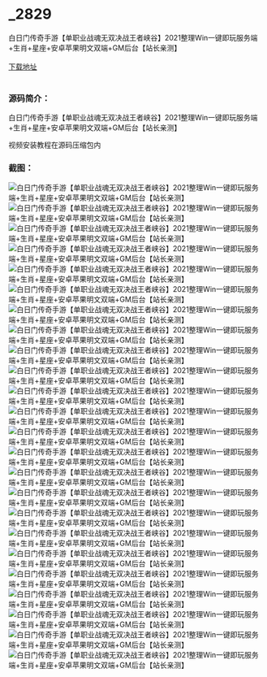 # _2829
白日门传奇手游【单职业战魂无双决战王者峡谷】2021整理Win一键即玩服务端+生肖+星座+安卓苹果明文双端+GM后台【站长亲测】
<br/></br>
[下载地址](https://www.uuid2.com/2829.html "下载地址")
<br/></br>
<h3>源码简介：</h3>
<p>白日门传奇手游【单职业战魂无双决战王者峡谷】2021整理Win一键即玩服务端+生肖+星座+安卓苹果明文双端+GM后台【站长亲测】<p>
<p>视频安装教程在源码压缩包内<p>
<h3>截图：</h3>
<img src="https://www.uuid2.com/wp-content/uploads/img/202112/86453a7403.jpg" alt="白日门传奇手游【单职业战魂无双决战王者峡谷】2021整理Win一键即玩服务端+生肖+星座+安卓苹果明文双端+GM后台【站长亲测】"><img src="https://www.uuid2.com/wp-content/uploads/img/202112/4afe796316.jpg" alt="白日门传奇手游【单职业战魂无双决战王者峡谷】2021整理Win一键即玩服务端+生肖+星座+安卓苹果明文双端+GM后台【站长亲测】"><img src="https://www.uuid2.com/wp-content/uploads/img/202112/01c6c3e674.jpg" alt="白日门传奇手游【单职业战魂无双决战王者峡谷】2021整理Win一键即玩服务端+生肖+星座+安卓苹果明文双端+GM后台【站长亲测】"><img src="https://www.uuid2.com/wp-content/uploads/img/202112/a6067ed785.jpg" alt="白日门传奇手游【单职业战魂无双决战王者峡谷】2021整理Win一键即玩服务端+生肖+星座+安卓苹果明文双端+GM后台【站长亲测】"><img src="https://www.uuid2.com/wp-content/uploads/img/202112/4d11766228.jpg" alt="白日门传奇手游【单职业战魂无双决战王者峡谷】2021整理Win一键即玩服务端+生肖+星座+安卓苹果明文双端+GM后台【站长亲测】"><img src="https://www.uuid2.com/wp-content/uploads/img/202112/2e95a77622.jpg" alt="白日门传奇手游【单职业战魂无双决战王者峡谷】2021整理Win一键即玩服务端+生肖+星座+安卓苹果明文双端+GM后台【站长亲测】"><img src="https://www.uuid2.com/wp-content/uploads/img/202112/94e85d2484.jpg" alt="白日门传奇手游【单职业战魂无双决战王者峡谷】2021整理Win一键即玩服务端+生肖+星座+安卓苹果明文双端+GM后台【站长亲测】"><img src="https://www.uuid2.com/wp-content/uploads/img/202112/a92af6d214.jpg" alt="白日门传奇手游【单职业战魂无双决战王者峡谷】2021整理Win一键即玩服务端+生肖+星座+安卓苹果明文双端+GM后台【站长亲测】"><img src="https://www.uuid2.com/wp-content/uploads/img/202112/e3b1133501.jpg" alt="白日门传奇手游【单职业战魂无双决战王者峡谷】2021整理Win一键即玩服务端+生肖+星座+安卓苹果明文双端+GM后台【站长亲测】"><img src="https://www.uuid2.com/wp-content/uploads/img/202112/a1eefed213.jpg" alt="白日门传奇手游【单职业战魂无双决战王者峡谷】2021整理Win一键即玩服务端+生肖+星座+安卓苹果明文双端+GM后台【站长亲测】"><img src="https://www.uuid2.com/wp-content/uploads/img/202112/6a003ff249.jpg" alt="白日门传奇手游【单职业战魂无双决战王者峡谷】2021整理Win一键即玩服务端+生肖+星座+安卓苹果明文双端+GM后台【站长亲测】"><img src="https://www.uuid2.com/wp-content/uploads/img/202112/aa4e3f7729.jpg" alt="白日门传奇手游【单职业战魂无双决战王者峡谷】2021整理Win一键即玩服务端+生肖+星座+安卓苹果明文双端+GM后台【站长亲测】"><img src="https://www.uuid2.com/wp-content/uploads/img/202112/81ec282783.jpg" alt="白日门传奇手游【单职业战魂无双决战王者峡谷】2021整理Win一键即玩服务端+生肖+星座+安卓苹果明文双端+GM后台【站长亲测】"><img src="https://www.uuid2.com/wp-content/uploads/img/202112/506ba83306.jpg" alt="白日门传奇手游【单职业战魂无双决战王者峡谷】2021整理Win一键即玩服务端+生肖+星座+安卓苹果明文双端+GM后台【站长亲测】"><img src="https://www.uuid2.com/wp-content/uploads/img/202112/2ebc778133.jpg" alt="白日门传奇手游【单职业战魂无双决战王者峡谷】2021整理Win一键即玩服务端+生肖+星座+安卓苹果明文双端+GM后台【站长亲测】"><img src="https://www.uuid2.com/wp-content/uploads/img/202112/23db0bb842.jpg" alt="白日门传奇手游【单职业战魂无双决战王者峡谷】2021整理Win一键即玩服务端+生肖+星座+安卓苹果明文双端+GM后台【站长亲测】"><img src="https://www.uuid2.com/wp-content/uploads/img/202112/c70aefc350.jpg" alt="白日门传奇手游【单职业战魂无双决战王者峡谷】2021整理Win一键即玩服务端+生肖+星座+安卓苹果明文双端+GM后台【站长亲测】"><img src="https://www.uuid2.com/wp-content/uploads/img/202112/e430b6d508.jpg" alt="白日门传奇手游【单职业战魂无双决战王者峡谷】2021整理Win一键即玩服务端+生肖+星座+安卓苹果明文双端+GM后台【站长亲测】"><img src="https://www.uuid2.com/wp-content/uploads/img/202112/9496e41101.jpg" alt="白日门传奇手游【单职业战魂无双决战王者峡谷】2021整理Win一键即玩服务端+生肖+星座+安卓苹果明文双端+GM后台【站长亲测】"><img src="https://www.uuid2.com/wp-content/uploads/img/202112/3eaa172369.jpg" alt="白日门传奇手游【单职业战魂无双决战王者峡谷】2021整理Win一键即玩服务端+生肖+星座+安卓苹果明文双端+GM后台【站长亲测】"><img src="https://www.uuid2.com/wp-content/uploads/img/202112/b1a8927941.jpg" alt="白日门传奇手游【单职业战魂无双决战王者峡谷】2021整理Win一键即玩服务端+生肖+星座+安卓苹果明文双端+GM后台【站长亲测】"><img src="https://www.uuid2.com/wp-content/uploads/img/202112/7ab4a18650.jpg" alt="白日门传奇手游【单职业战魂无双决战王者峡谷】2021整理Win一键即玩服务端+生肖+星座+安卓苹果明文双端+GM后台【站长亲测】"><img src="https://www.uuid2.com/wp-content/uploads/img/202112/4f1bff0745.jpg" alt="白日门传奇手游【单职业战魂无双决战王者峡谷】2021整理Win一键即玩服务端+生肖+星座+安卓苹果明文双端+GM后台【站长亲测】"><img src="https://www.uuid2.com/wp-content/uploads/img/202112/9d0df9b410.jpg" alt="白日门传奇手游【单职业战魂无双决战王者峡谷】2021整理Win一键即玩服务端+生肖+星座+安卓苹果明文双端+GM后台【站长亲测】">
